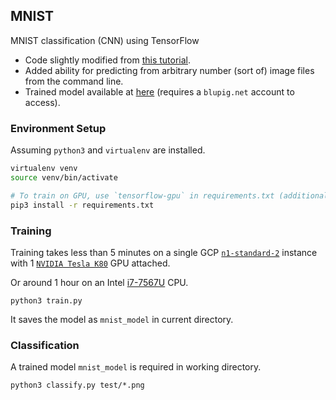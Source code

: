 ## MNIST

MNIST classification (CNN) using TensorFlow

- Code slightly modified from [this tutorial](https://www.tensorflow.org/tutorials/layers).
- Added ability for predicting from arbitrary number (sort of) image files from the command line.
- Trained model available at [here](https://storage.cloud.google.com/bp-ml-models/180211_mnist_convnet_model.tar.gz) (requires a `blupig.net` account to access).

### Environment Setup

Assuming `python3` and `virtualenv` are installed.

```bash
virtualenv venv
source venv/bin/activate

# To train on GPU, use `tensorflow-gpu` in requirements.txt (additional setup required).
pip3 install -r requirements.txt
```

### Training

Training takes less than 5 minutes on a single GCP [`n1-standard-2`](https://cloud.google.com/compute/docs/machine-types#standard_machine_types) instance with 1 [`NVIDIA Tesla K80`](http://www.nvidia.com/object/tesla-k80.html) GPU attached.

Or around 1 hour on an Intel [i7-7567U](https://ark.intel.com/products/97541/Intel-Core-i7-7567U-Processor-4M-Cache-up-to-4_00-GHz) CPU.

```
python3 train.py
```

It saves the model as `mnist_model` in current directory.

### Classification

A trained model `mnist_model` is required in working directory.

```
python3 classify.py test/*.png
```
